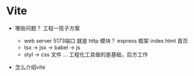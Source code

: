 # Vite

- 哪些问题？ 工程一揽子方案
  - web server  5173端口   就是 http 模块？ express 框架
     index.html 首页
  - tsx -> jsx -> babel -> js
  - styl -> css 文件
  ...
  工程化工具做的是基础，后方工作

- 怎么介绍vite
   <script type="module" src='/src/main.jsx'>

   VITE是一个基于原生ES Module的开发服务器（webpack，浏览器还不支持模块化），它的核心思想是利用浏览器的原生ES Module支持，实现快速的模块加载（按需编译）和热更新。
   main.jsx 入口文件，模块的依赖
   main.jsx -> App.jsx -> App.css + react + 组件
   整理这些模块之间的依赖关系（链条）

   - 快？
    - 基于原生ES模块，不需要打包所有文件，按需加载
   
   - 兼容性问题
    IE 11 一下不支持

- webpack 
   由于要支持老旧浏览器，不使用esm，要打包
   a->b->c->d
   不用模块化
   d 编译 js  最上面
   c 编译 放在 d 下面 
   b 编译 放在 c 下面
   a 编译 放在 b 下面
   把这些文件打个包，成为一个文件

## webpack和vite 的区别
- index.html 没有type='module' 怕浏览器不支持esm
  整理依赖关系，打包文件，慢
- 适合大型项目
   - entry ,output 这是核心
   - plugins 
      html-webpackplugin html template 在哪？
   - devServer
      http server 细节
   web bundler 一切皆可打包
   vite kuai，不需要打包，但是有兼容性，生态、定制性不如webpack
   webpack 打包，慢一点，但是兼容性好，生态丰富，可为大型项目定制，有很长时间的业务验证

